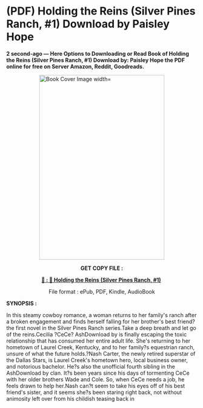 # (PDF) Holding the Reins (Silver Pines Ranch, #1) Download by Paisley  Hope

<p><strong>2 second-ago &mdash; Here Options to Downloading or Read Book of Holding the Reins (Silver Pines Ranch, #1) Download by: Paisley  Hope the PDF online for free on Server Amazon, Reddit, Goodreads.</strong></p><p><a href="https://us.ebookarea.xyz/?book=214490423-holding-the-reins"><img style="display: block; margin-left: auto; margin-right: auto;" src="https://i.gr-assets.com/images/S/compressed.photo.goodreads.com/books/1724768251l/214490423.jpg" alt="Book Cover Image width=" width="330" height="488" /></a></p><p style="text-align: center;"><strong>GET COPY FILE :</strong></p><p style="text-align: center;"><strong><a href="https://us.ebookarea.xyz/?book=214490423-holding-the-reins" target="_blank" rel="noopener">📢 : 🔗 Holding the Reins (Silver Pines Ranch, #1)</a>&nbsp;</strong></p><p style="text-align: center;">File format : ePub, PDF, Kindle, AudioBook</p><p><strong>SYNOPSIS :</strong></p><p>In this steamy cowboy romance, a woman returns to her family's ranch after a broken engagement and finds herself falling for her brother's best friend?the first novel in the Silver Pines Ranch series.Take a deep breath and let go of the reins.Cecilia ?CeCe? AshDownload by is finally escaping the toxic relationship that has consumed her entire adult life. She's returning to her hometown of Laurel Creek, Kentucky, and to her family?s equestrian ranch, unsure of what the future holds.?Nash Carter, the newly retired superstar of the Dallas Stars, is Laurel Creek's hometown hero, local business owner, and notorious bachelor. He?s also the unofficial fourth sibling in the AshDownload by clan. It?s been years since his days of tormenting CeCe with her older brothers Wade and Cole. So, when CeCe needs a job, he feels drawn to help her.Nash can?t seem to take his eyes off of his best friend's sister, and it seems she?s been staring right back, not without animosity left over from his childish teasing back in </p>
